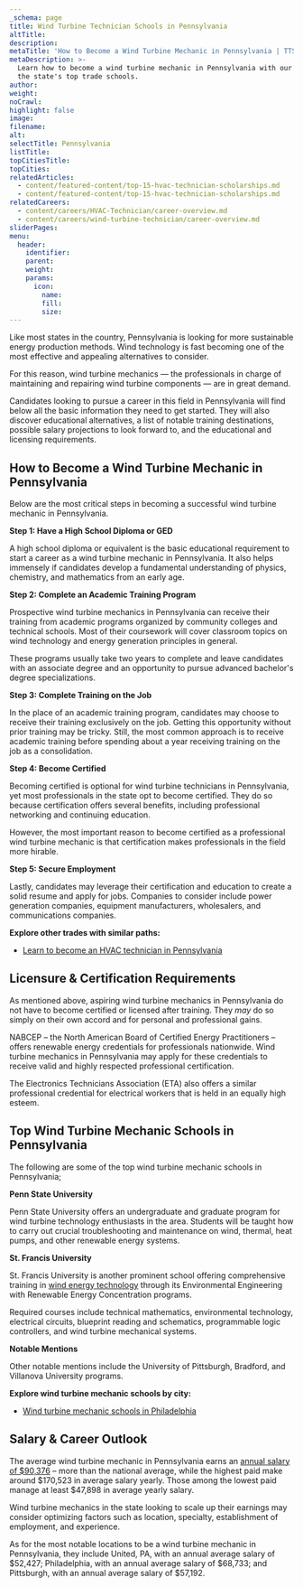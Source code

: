 ```yaml
---
_schema: page
title: Wind Turbine Technician Schools in Pennsylvania
altTitle:
description:
metaTitle: 'How to Become a Wind Turbine Mechanic in Pennsylvania | TTS '
metaDescription: >-
  Learn how to become a wind turbine mechanic in Pennsylvania with our guide to
  the state's top trade schools.
author:
weight:
noCrawl:
highlight: false
image:
filename:
alt:
selectTitle: Pennsylvania
listTitle:
topCitiesTitle:
topCities:
relatedArticles:
  - content/featured-content/top-15-hvac-technician-scholarships.md
  - content/featured-content/top-15-hvac-technician-scholarships.md
relatedCareers:
  - content/careers/HVAC-Technician/career-overview.md
  - content/careers/wind-turbine-technician/career-overview.md
sliderPages:
menu:
  header:
    identifier:
    parent:
    weight:
    params:
      icon:
        name:
        fill:
        size:
---
```

Like most states in the country, Pennsylvania is looking for more sustainable energy production methods. Wind technology is fast becoming one of the most effective and appealing alternatives to consider.

For this reason, wind turbine mechanics — the professionals in charge of maintaining and repairing wind turbine components — are in great demand.

Candidates looking to pursue a career in this field in Pennsylvania will find below all the basic information they need to get started. They will also discover educational alternatives, a list of notable training destinations, possible salary projections to look forward to, and the educational and licensing requirements.

## **How to Become a Wind Turbine Mechanic in Pennsylvania**

Below are the most critical steps in becoming a successful wind turbine mechanic in Pennsylvania.

**Step 1: Have a High School Diploma or GED**

A high school diploma or equivalent is the basic educational requirement to start a career as a wind turbine mechanic in Pennsylvania. It also helps immensely if candidates develop a fundamental understanding of physics, chemistry, and mathematics from an early age.

**Step 2: Complete an Academic Training Program**

Prospective wind turbine mechanics in Pennsylvania can receive their training from academic programs organized by community colleges and technical schools. Most of their coursework will cover classroom topics on wind technology and energy generation principles in general.

These programs usually take two years to complete and leave candidates with an associate degree and an opportunity to pursue advanced bachelor's degree specializations.

**Step 3: Complete Training on the Job**

In the place of an academic training program, candidates may choose to receive their training exclusively on the job. Getting this opportunity without prior training may be tricky. Still, the most common approach is to receive academic training before spending about a year receiving training on the job as a consolidation.

**Step 4: Become Certified**

Becoming certified is optional for wind turbine technicians in Pennsylvania, yet most professionals in the state opt to become certified. They do so because certification offers several benefits, including professional networking and continuing education.

However, the most important reason to become certified as a professional wind turbine mechanic is that certification makes professionals in the field more hirable.

**Step 5: Secure Employment**

Lastly, candidates may leverage their certification and education to create a solid resume and apply for jobs. Companies to consider include power generation companies, equipment manufacturers, wholesalers, and communications companies.

**Explore other trades with similar paths:**

* [Learn to become an HVAC technician in Pennsylvania](https://toptradeschools.com/near-you/hvac/pennsylvania/)

## **Licensure & Certification Requirements**

As mentioned above, aspiring wind turbine mechanics in Pennsylvania do not have to become certified or licensed after training. They *may* do so simply on their own accord and for personal and professional gains.

NABCEP – the North American Board of Certified Energy Practitioners – offers renewable energy credentials for professionals nationwide. Wind turbine mechanics in Pennsylvania may apply for these credentials to receive valid and highly respected professional certification.

The Electronics Technicians Association (ETA) also offers a similar professional credential for electrical workers that is held in an equally high esteem.

## **Top Wind Turbine Mechanic Schools in Pennsylvania**

The following are some of the top wind turbine mechanic schools in Pennsylvania;

**Penn State University**

Penn State University offers an undergraduate and graduate program for wind turbine technology enthusiasts in the area. Students will be taught how to carry out crucial troubleshooting and maintenance on wind, thermal, heat pumps, and other renewable energy systems.

**St. Francis University**

St. Francis University is another prominent school offering comprehensive training in [wind energy technology](https://www.francis.edu/wind-energy-in-pennsylvania) through its Environmental Engineering with Renewable Energy Concentration programs.

Required courses include technical mathematics, environmental technology, electrical circuits, blueprint reading and schematics, programmable logic controllers, and wind turbine mechanical systems.

**Notable Mentions**

Other notable mentions include the University of Pittsburgh, Bradford, and Villanova University programs.

**Explore wind turbine mechanic schools by city:**

* [Wind turbine mechanic schools in Philadelphia](https://toptradeschools.com/near-you/wind-turbine-technician/pennsylvania/philadelphia/)​​​​​​

## **Salary & Career Outlook**

The average wind turbine mechanic in Pennsylvania earns an [annual salary of $90,376](https://www.indeed.com/career/wind-turbine-technician/salaries/PA) – more than the national average, while the highest paid make around $170,523 in average salary yearly. Those among the lowest paid manage at least $47,898 in average yearly salary.

Wind turbine mechanics in the state looking to scale up their earnings may consider optimizing factors such as location, specialty, establishment of employment, and experience.

As for the most notable locations to be a wind turbine mechanic in Pennsylvania, they include United, PA, with an annual average salary of $52,427; Philadelphia, with an annual average salary of $68,733; and Pittsburgh, with an annual average salary of $57,192.